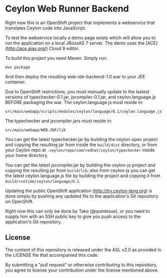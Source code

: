 Ceylon Web Runner Backend
=========================

Right now this is an OpenShift project that implements a webservice that translates
Ceylon code into JavaScript.

To test the webservice locally a demo page exists which will allow you to run the
application on a local JBossAS 7 server. The demo uses the [ACE] (http://ace.ajax.org/) 
Cloud 9 editor.

To build this project you need Maven. Simply run:

    mvn package

And then deploy the resulting web-ide-backend-1.0.war to your JEE container.

Due to OpenShift restrictions, you must manually update to the lastest versions of
typechecker-0.1.jar, jscompiler-0.1.jar, and ceylon.language.js BEFORE packaging
the war. The ceylon.language.js must reside in:

    src/main/webapp/scripts/modules/ceylon/language/0.1/ceylon.language.js

The typechecker and jscompiler jars must reside in:

    src/main/webapp/WEB-INF/lib

You can get the latest typechecker.jar by building the ceylon-spec project and
copying the resulting jar from inside the `build/dist` directory, or from your Ceylon
repo at `.ceylon/repo/com/redhat/ceylon/typechecker` inside your home directory.

You can get the latest jscompiler.jar by building the ceylon-js project and copying
the resulting jar from `build/lib`; also from ceylon-js you can get the latest
ceylon.language.js file by building the project and copying it from
`build/runtime/ceylon/language/0.1`.

Updating the public OpenShift application (http://try.ceylon-lang.org) is done
simply by pushing any updated fils to the application's Git repository on OpenShift.

Right now this can only be done by Tako (@quintesse), or you need to supply him with
an SSH public key to give you push access to the application's Git repository.

## License

The content of this repository is released under the ASL v2.0
as provided in the LICENSE file that accompanied this code.

By submitting a "pull request" or otherwise contributing to this repository, you
agree to license your contribution under the license mentioned above.

